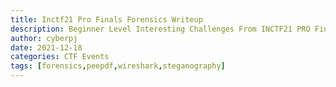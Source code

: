 ```yaml
---
title: Inctf21 Pro Finals Forensics Writeup
description: Beginner Level Interesting Challenges From INCTF21 PRO Finals
author: cyberpj
date: 2021-12-18
categories: CTF Events
tags: [forensics,peepdf,wireshark,steganography]
---
```


